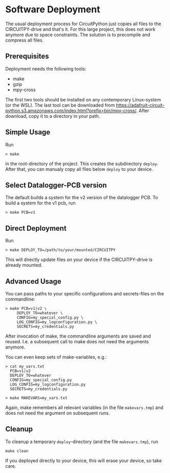 Software Deployment
===================

The usual deployment process for CircuitPython just copies all files to
the CIRCUITPY-drive and that's it. For this large project, this does
not work anymore due to space constraints. The solution is to precompile
and compress all files.


Prerequisites
-------------

Deployment needs the following tools:

  - make
  - gzip
  - mpy-cross

The first two tools should be installed on any contemporary Linux-system
(or the WSL). The last tool can be downloaded from
<https://adafruit-circuit-python.s3.amazonaws.com/index.html?prefix=bin/mpy-cross/>.
After download, copy it to a directory in your path.


Simple Usage
------------

Run

    > make

in the root-directory of the project. This creates the subdirectory `deploy`.
After that, you can manualy copy all files below `deploy` to your device.


Select Datalogger-PCB version
-----------------------------

The default builds a system for the v2 version of the datalogger PCB. To
build a system for the v1 pcb, run

    > make PCB=v1


Direct Deployment
-----------------

Run

    > make DEPLOY_TO=/path/to/your/mounted/CIRCUITPY

This will directly update files on your device if the CIRCUITPY-drive is
already mounted.


Advanced Usage
--------------

You can pass paths to your specific configurations and secrets-files on
the commandline:

    > make PCB=v1|v2 \
         DEPLOY_TO=whatever \
         CONFIG=my_special_config.py \
         LOG_CONFIG=my_logconfiguration.py \
         SECRETS=my_credentials.py

After invocation of make, the commandline arguments are saved and reused.
I.e. a subsequent call to make does not need the arguments anymore.


You can even keep sets of make-variables, e.g.:

    > cat my_vars.txt
      PCB=v1|v2
      DEPLOY_TO=whatever
      CONFIG=my_special_config.py
      LOG_CONFIG=my_logconfiguration.py
      SECRETS=my_credentials.py

    > make MAKEVARS=my_vars.txt

Again, make remembers all relevant variables (in the file `makevars.tmp`)
and does not need the argument on subsequent runs.


Cleanup
-------

To cleanup a temporary `deploy`-directory (and the file `makevars.tmp`),
run

    make clean

If you deployed directly to your device, this will erase your device, so
take care.
